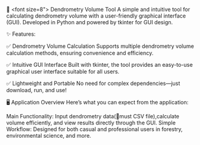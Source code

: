 🌲
<font size=8"> Dendrometry Volume Tool</font> 
A simple and intuitive tool for calculating dendrometry volume with a user-friendly graphical interface (GUI).
Developed in Python and powered by tkinter for GUI design.

✨ Features:

✅ Dendrometry Volume Calculation
    Supports multiple dendrometry volume calculation methods, ensuring convenience and efficiency.

✅ Intuitive GUI Interface
    Built with tkinter, the tool provides an easy-to-use graphical user interface suitable for all users.

✅ Lightweight and Portable
    No need for complex dependencies—just download, run, and use!

🖥️ Application Overview
Here’s what you can expect from the application:

Main Functionality: Input dendrometry data(🌟must CSV file),calculate volume efficiently, and view results directly through the GUI.
Simple Workflow: Designed for both casual and professional users in forestry, environmental science, and more.


